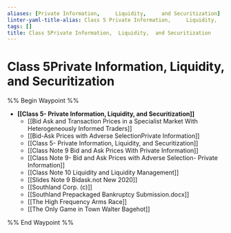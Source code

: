 ```yaml
---
aliases: [Private Information,     Liquidity,     and Securitization]
linter-yaml-title-alias: Class 5 Private Information,     Liquidity,     and Securitization
tags: []
title: Class 5Private Information,  Liquidity,  and Securitization
---
```


# Class 5Private Information,  Liquidity,  and Securitization
%% Begin Waypoint %%
- **[[Class 5- Private Information,   Liquidity,   and Securitization]]**
	- [[Bid Ask and Transaction Prices in a Specialist Market With Heterogeneously Informed Traders]]
	- [[Bid-Ask Prices with Adverse SelectionPrivate Information]]
	- [[Class 5- Private Information,   Liquidity,   and Securitization]]
	- [[Class Note 9 Bid and Ask Prices With Private Information]]
	- [[Class Note 9- Bid and Ask Prices with Adverse Selection- Private Information]]
	- [[Class Note 10 Liquidity and Liquidity Management]]
	- [[Slides Note 9 Bidask.not New 2020]]
	- [[Southland Corp. (c)]]
	- [[Southland Prepackaged Bankruptcy Submission.docx]]
	- [[The High Frequency Arms Race]]
	- [[The Only Game in Town Walter Bagehot]]

%% End Waypoint %%
